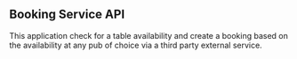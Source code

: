 
## Booking Service API
This application check for a table availability and create a booking based on the availability at any pub of choice via 
a third party external service.
